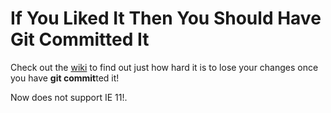 # If You Liked It Then You Should Have Git Committed It

Check out the [wiki](https://github.com/neverendingqs/git-commit-it/wiki) to
find out just how hard it is to lose your changes once you have **git
commit**ted it!

Now does not support IE 11!.
